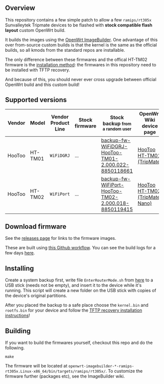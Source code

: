 ## Overview

This repository contains a few simple patch to allow a few `ramips/rt305x` Sunvalleytek Tripmate devices to be flashed with **stock compatible flash layout** custom OpenWrt build.

It builds the images using the [OpenWrt ImageBuilder](https://openwrt.org/docs/guide-user/additional-software/imagebuilder). One advantage of this over from-source custom builds is that the kernel is the same as the official builds, so all kmods from the standard repos are installable.

The only difference between these firmwares and the offical HT-TM02 firmware is the [installation method](https://openwrt.org/toh/hootoo/ht-tm01_tripmate#installation): the firmwares in this repository need to be installed with TFTP recovery. 

And because of this, you should never ever cross upgrade between official OpenWrt build and this custom build!


## Supported versions 

| Vendor | Model | Vendor Product Line | Stock firmware | Stock backup <small>from a random user</small> | OpenWrt Wiki device page |
| --- | --- | --- | --- | --- | --- |
| HooToo | HT-TM01 | `WiFiDGRJ` | ... | [backup-fw-WiFiDGRJ-HooToo-TM01-2.000.022-8850118661](https://drive.google.com/drive/folders/1XiEWeimv5pPtHeueD4U0fTVdcnYSKeeL?usp=sharing) | [HooToo HT-TM01 (TripMate)](https://openwrt.org/toh/hootoo/ht-tm01_tripmate) |
| HooToo | HT-TM02 | `WiFiPort` | ... | [backup-fw-WiFiPort-HooToo-TM02-2.000.018-8850119415](https://drive.google.com/drive/folders/1PnhUEnPvaC5h0kxtm30y-SiWqHzyFvty?usp=sharing) | [HooToo HT-TM02 (TripMate Nano)](https://openwrt.org/toh/hootoo/tripmate-nano) |


## Download firmware

See the [releases page](https://github.com/xabolcs/openwrt_hootoo_ht-tm02_oldstable/releases) for links to the firmware images.

These are built using [this Github workflow](./.github/workflows/build_release_images.yml). You can see the build logs for a few days [here](https://github.com/xabolcs/openwrt_hootoo_ht-tm02_oldstable/actions?query=workflow%3ABuild-Release-Images).


## Installing

Create a system backup first, write file `EnterRouterMode.sh` from [here](https://forum.openwrt.org/t/hootoo-ht-tm01-how-to-flash-stock-firmware/31436/50) to a USB stick (needs not be empty), and insert it to the device while it's running. This script will create a new folder on the USB stick with copies of the device's original partitions.

After you placed the backup to a safe place choose the `kernel.bin` and `rootfs.bin` for your device and follow the [TFTP recovery installation instructions](https://openwrt.org/toh/hootoo/ht-tm01_tripmate#installation)!


## Building

If you want to build the firmwares yourself, checkout this repo and do the following.

```
make
```

The firmware will be located at `openwrt-imagebuilder-*-ramips-rt305x.Linux-x86_64/bin/targets/ramips/rt305x/`. To customize the firmware further (packages etc), see the ImageBuilder wiki.

